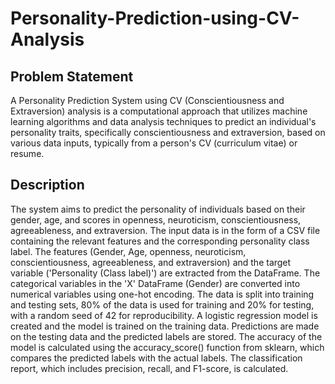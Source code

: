 # Personality-Prediction-using-CV-Analysis
## Problem Statement
A Personality Prediction System using CV (Conscientiousness and Extraversion) analysis is a computational approach that utilizes machine learning algorithms and data analysis techniques to predict an individual's personality traits, specifically conscientiousness and extraversion, based on various data inputs, typically from a person's CV (curriculum vitae) or resume.
## Description
The system aims to predict the personality of individuals based on their gender, age, and scores in openness, neuroticism, conscientiousness, agreeableness, and extraversion. The input data is in the form of a CSV file containing the relevant features and the corresponding personality class label. The features (Gender, Age, openness, neuroticism, conscientiousness, agreeableness, and extraversion) and the target variable ('Personality (Class label)') are extracted from the DataFrame.
The categorical variables in the 'X' DataFrame (Gender) are converted into numerical variables using one-hot encoding. The data is split into training and testing sets, 80% of the data is used for training and 20% for testing, with a random seed of 42 for reproducibility. A logistic regression model is created and the model is trained on the training data. Predictions are made on the testing data and the predicted labels are stored.
The accuracy of the model is calculated using the accuracy_score() function from sklearn, which compares the predicted labels with the actual labels. The classification report, which includes precision, recall, and F1-score, is calculated.
